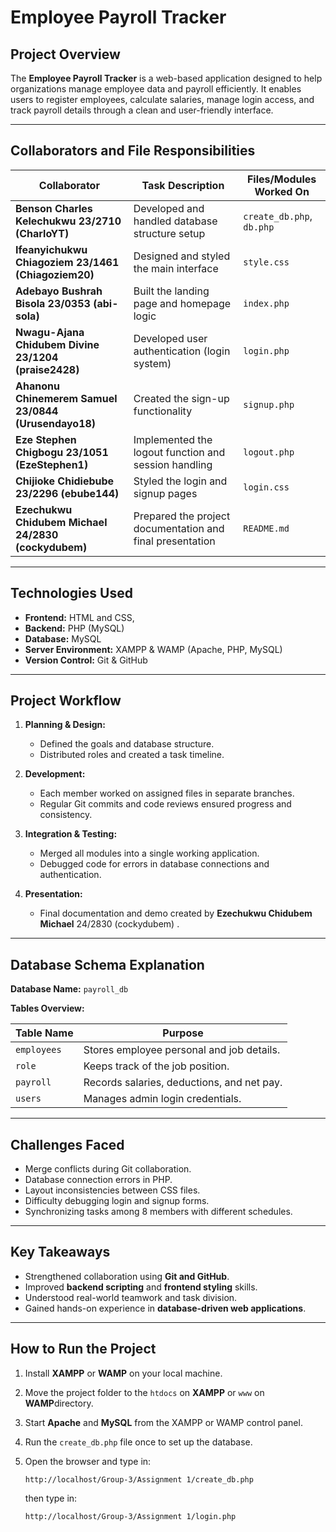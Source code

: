 # Employee Payroll Tracker

## Project Overview

The **Employee Payroll Tracker** is a web-based application designed to help organizations manage employee data and payroll efficiently. It enables users to register employees, calculate salaries, manage login access, and track payroll details through a clean and user-friendly interface.

---

## Collaborators and File Responsibilities

| Collaborator                                         | Task Description                                          | Files/Modules Worked On   |
| ---------------------------------------------------- | --------------------------------------------------------- | ------------------------- |
| **Benson Charles Kelechukwu 23/2710 (CharloYT)**     | Developed and handled database structure setup            | `create_db.php`, `db.php` |
| **Ifeanyichukwu Chiagoziem 23/1461 (Chiagoziem20)**  | Designed and styled the main interface                    | `style.css`               |
| **Adebayo Bushrah Bisola 23/0353 (abi-sola)**        | Built the landing page and homepage logic                 | `index.php`               |
| **Nwagu-Ajana Chidubem Divine 23/1204 (praise2428)** | Developed user authentication (login system)              | `login.php`               |
| **Ahanonu Chinemerem Samuel 23/0844 (Urusendayo18)** | Created the sign-up functionality                         | `signup.php`              |
| **Eze Stephen Chigbogu 23/1051 (EzeStephen1)**       | Implemented the logout function and session handling      | `logout.php`              |
| **Chijioke Chidiebube 23/2296 (ebube144)**           | Styled the login and signup pages                         | `login.css`               |
| **Ezechukwu Chidubem Michael 24/2830 (cockydubem)**  | Prepared the project documentation and final presentation | `README.md`               |

---

## Technologies Used

- **Frontend:** HTML and CSS,
- **Backend:** PHP (MySQL)
- **Database:** MySQL
- **Server Environment:** XAMPP & WAMP (Apache, PHP, MySQL)
- **Version Control:** Git & GitHub

---

## Project Workflow

1. **Planning & Design:**

   - Defined the goals and database structure.
   - Distributed roles and created a task timeline.

2. **Development:**

   - Each member worked on assigned files in separate branches.
   - Regular Git commits and code reviews ensured progress and consistency.

3. **Integration & Testing:**

   - Merged all modules into a single working application.
   - Debugged code for errors in database connections and authentication.

4. **Presentation:**

   - Final documentation and demo created by **Ezechukwu Chidubem Michael** 24/2830 (cockydubem) .

---

## Database Schema Explanation

**Database Name:** `payroll_db`

**Tables Overview:**

| Table Name  | Purpose                                    |
| ----------- | ------------------------------------------ |
| `employees` | Stores employee personal and job details.  |
| `role`      | Keeps track of the job position.           |
| `payroll`   | Records salaries, deductions, and net pay. |
| `users`     | Manages admin login credentials.           |

---

## Challenges Faced

- Merge conflicts during Git collaboration.
- Database connection errors in PHP.
- Layout inconsistencies between CSS files.
- Difficulty debugging login and signup forms.
- Synchronizing tasks among 8 members with different schedules.

---

## Key Takeaways

- Strengthened collaboration using **Git and GitHub**.
- Improved **backend scripting** and **frontend styling** skills.
- Understood real-world teamwork and task division.
- Gained hands-on experience in **database-driven web applications**.

---

## How to Run the Project

1.  Install **XAMPP** or **WAMP** on your local machine.
2.  Move the project folder to the `htdocs` on **XAMPP** or `www` on **WAMP**directory.
3.  Start **Apache** and **MySQL** from the XAMPP or WAMP control panel.
4.  Run the `create_db.php` file once to set up the database.
5.  Open the browser and type in:

    ```
    http://localhost/Group-3/Assignment 1/create_db.php
    ```

    then type in:

    ```
    http://localhost/Group-3/Assignment 1/login.php
    ```
